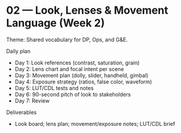 # 02 — Look, Lenses & Movement Language (Week 2)

Theme: Shared vocabulary for DP, Ops, and G&E.

Daily plan
- Day 1: Look references (contrast, saturation, grain)
- Day 2: Lens chart and focal intent per scene
- Day 3: Movement plan (dolly, slider, handheld, gimbal)
- Day 4: Exposure strategy (ratios, false color, waveform)
- Day 5: LUT/CDL tests and notes
- Day 6: 90-second pitch of look to stakeholders
- Day 7: Review

Deliverables
- Look board; lens plan; movement/exposure notes; LUT/CDL brief
